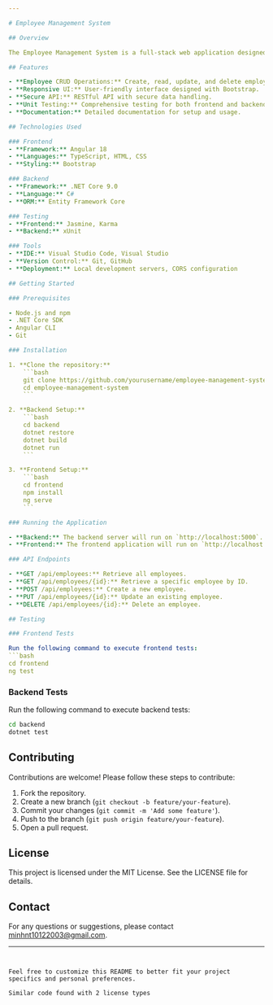 ```yaml
---

# Employee Management System

## Overview

The Employee Management System is a full-stack web application designed to manage employee data efficiently. This project leverages Angular for the frontend and .NET Core for the backend, providing a robust and scalable solution for employee management.

## Features

- **Employee CRUD Operations:** Create, read, update, and delete employee records.
- **Responsive UI:** User-friendly interface designed with Bootstrap.
- **Secure API:** RESTful API with secure data handling.
- **Unit Testing:** Comprehensive testing for both frontend and backend.
- **Documentation:** Detailed documentation for setup and usage.

## Technologies Used

### Frontend
- **Framework:** Angular 18
- **Languages:** TypeScript, HTML, CSS
- **Styling:** Bootstrap

### Backend
- **Framework:** .NET Core 9.0
- **Language:** C#
- **ORM:** Entity Framework Core

### Testing
- **Frontend:** Jasmine, Karma
- **Backend:** xUnit

### Tools
- **IDE:** Visual Studio Code, Visual Studio
- **Version Control:** Git, GitHub
- **Deployment:** Local development servers, CORS configuration

## Getting Started

### Prerequisites

- Node.js and npm
- .NET Core SDK
- Angular CLI
- Git

### Installation

1. **Clone the repository:**
    ```bash
    git clone https://github.com/yourusername/employee-management-system.git
    cd employee-management-system
    ```

2. **Backend Setup:**
    ```bash
    cd backend
    dotnet restore
    dotnet build
    dotnet run
    ```

3. **Frontend Setup:**
    ```bash
    cd frontend
    npm install
    ng serve
    ```

### Running the Application

- **Backend:** The backend server will run on `http://localhost:5000`.
- **Frontend:** The frontend application will run on `http://localhost:4200`.

### API Endpoints

- **GET /api/employees:** Retrieve all employees.
- **GET /api/employees/{id}:** Retrieve a specific employee by ID.
- **POST /api/employees:** Create a new employee.
- **PUT /api/employees/{id}:** Update an existing employee.
- **DELETE /api/employees/{id}:** Delete an employee.

## Testing

### Frontend Tests

Run the following command to execute frontend tests:
```bash
cd frontend
ng test
```

### Backend Tests

Run the following command to execute backend tests:
```bash
cd backend
dotnet test
```

## Contributing

Contributions are welcome! Please follow these steps to contribute:

1. Fork the repository.
2. Create a new branch (`git checkout -b feature/your-feature`).
3. Commit your changes (`git commit -m 'Add some feature'`).
4. Push to the branch (`git push origin feature/your-feature`).
5. Open a pull request.

## License

This project is licensed under the MIT License. See the LICENSE file for details.

## Contact

For any questions or suggestions, please contact [minhnt10122003@gmail.com](mailto:minhnt10122003@gmail.com).

---
```


Feel free to customize this README to better fit your project specifics and personal preferences.

Similar code found with 2 license types
